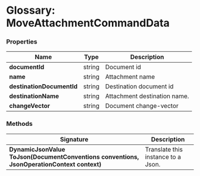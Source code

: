 # Glossary: MoveAttachmentCommandData

### Properties

| Name | Type | Description |
| ------------- | ------------- | ----- |
| **documentId** | string | Document id |
| **name** | string | Attachment name |
| **destinationDocumentId** | string | Destination document id |
| **destinationName** | string | Attachment destination name. |
| **changeVector** | string | Document change-vector |

### Methods

| Signature | Description |
| ---------- | ----------- |
| **DynamicJsonValue ToJson(DocumentConventions conventions, JsonOperationContext context)** | Translate this instance to a Json. |
